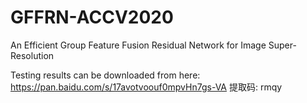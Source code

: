 # GFFRN-ACCV2020
An Efficient Group Feature Fusion Residual Network for Image Super-Resolution

Testing results can be downloaded from here: https://pan.baidu.com/s/17avotvoouf0mpvHn7gs-VA 提取码: rmqy 
